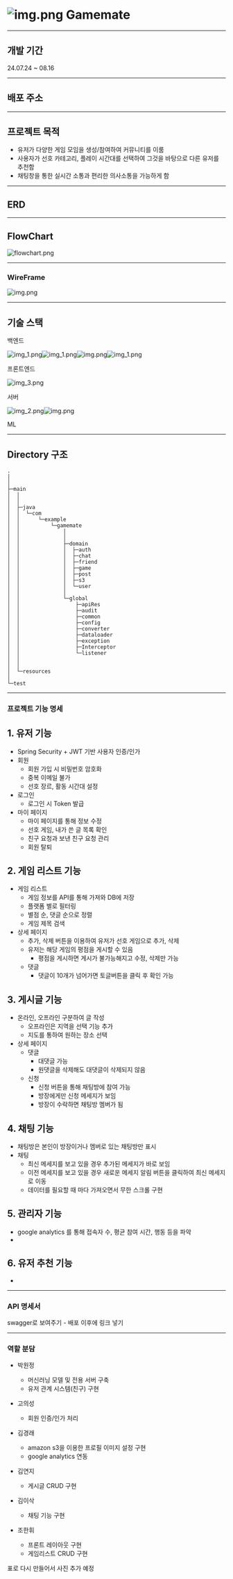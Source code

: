 # ![img.png](images/logo.png) Gamemate 

***
## 개발 기간
 24.07.24 ~ 08.16

***
## 배포 주소

* * *
## 프로젝트 목적
* 유저가 다양한 게임 모임을 생성/참여하여 커뮤니티를 이룸
* 사용자가 선호 카테고리, 플레이 시간대를 선택하여 그것을 바탕으로 다른 유저를 추천함
* 채팅창을 통한 실시간 소통과 편리한 의사소통을 가능하게 함

***
## ERD

***
## FlowChart
![flowchart.png](images%2Fflowchart.png)
***
### WireFrame
![img.png](images/wireframe.png)
***
## 기술 스택

백엔드

![img_1.png](images/springsecurity.png)![img_1.png](images/swagger.png)![img.png](images/springboot.png)![img_1.png](images/mysql.png)

프론트엔드

![img_3.png](images/react.png)

서버

![img_2.png](images/amazons3.png)![img.png](images/docker.png)

ML



***
## Directory 구조 


    .
    │  
    │  
    ├─main
    │  │  
    │  │  
    │  ├─java
    │  │  └─com
    │  │      └─example
    │  │          └─gamemate
    │  │              │  
    │  │              │  
    │  │              ├─domain
    │  │              │  ├─auth 
    │  │              │  ├─chat 
    │  │              │  ├─friend 
    │  │              │  ├─game
    │  │              │  ├─post
    │  │              │  ├─s3
    │  │              │  └─user
    │  │              │              
    │  │              └─global
    │  │                  ├─apiRes
    │  │                  ├─audit
    │  │                  ├─common
    │  │                  ├─config
    │  │                  ├─converter
    │  │                  ├─dataloader
    │  │                  ├─exception
    │  │                  ├─Interceptor
    │  │                  └─listener
    │  │                         
    │  │                          
    │  └─resources
    │              
    └─test
    





***
### 프로젝트 기능 명세

## 1. 유저 기능
* Spring Security + JWT 기반 사용자 인증/인가
* 회원
  * 회원 가입 시 비밀번호 암호화
  * 중복 이메일 불가
  * 선호 장르, 활동 시간대 설정
* 로그인
  * 로그인 시 Token 발급
* 마이 페이지
  * 마이 페이지를 통해 정보 수정 
  * 선호 게임, 내가 쓴 글 목록 확인 
  * 친구 요청과 보낸 친구 요청 관리
  * 회원 탈퇴 
## 2. 게임 리스트 기능
* 게임 리스트
  * 게임 정보를 API를 통해 가져와 DB에 저장
  * 플랫폼 별로 필터링 
  * 별점 순, 댓글 순으로 정렬 
  * 게임 제목 검색 
* 상세 페이지
  * 추가, 삭제 버튼을 이용하여 유저가 선호 게임으로 추가, 삭제 
  * 유저는 해당 게임의 평점을 게시할 수 있음
    * 평점을 게시하면 게시가 불가능해지고 수정, 삭제만 가능
  * 댓글
    * 댓글이 10개가 넘어가면 토글버튼을 클릭 후 확인 가능
## 3. 게시글 기능
  * 온라인, 오프라인 구분하여 글 작성
    * 오프라인은 지역을 선택 기능 추가
    * 지도를 통하여 원하는 장소 선택 
  * 상세 페이지
    * 댓글
      * 대댓글 가능
      * 원댓글을 삭제해도 대댓글이 삭제되지 않음
    * 신청
      * 신청 버튼을 통해 채팅방에 참여 가능
      * 방장에게만 신청 메세지가 보임
      * 방장이 수락하면 채팅방 멤버가 됨
## 4. 채팅 기능
* 채팅방은 본인이 방장이거나 멤버로 있는 채팅방만 표시
* 채팅
  * 최신 메세지를 보고 있을 경우 추가된 메세지가 바로 보임
  * 이전 메세지를 보고 있을 경우 새로운 메세지 알림 버튼을 클릭하여 최신 메세지로 이동
  * 데이터를 필요할 때 마다 가져오면서 무한 스크롤 구현
## 5. 관리자 기능
* google analytics 를 통해 접속자 수, 평균 참여 시간, 행동 등을 파악
* 
## 6. 유저 추천 기능
* 

***
### API 명세서
swagger로 보여주기 - 배포 이후에 링크 넣기

***
### 역할 분담

* 박원정
  * 머신러닝 모델 및 전용 서버 구축
  * 유저 관계 시스템(친구) 구현 
  
* 고의성
  * 회원 인증/인가 처리
* 김경래
  * amazon s3을 이용한 프로필 이미지 설정 구현
  * google analytics 연동 
* 김연지
  * 게시글 CRUD 구현
* 김이삭
  * 채팅 기능 구현
* 조한휘
  * 프론트 레이아웃 구현
  * 게임리스트 CRUD 구현

표로 다시 만들어서 사진 추가 예정




